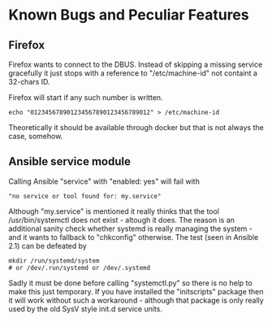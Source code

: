 # Known Bugs and Peculiar Features


## Firefox

Firefox wants to connect to the DBUS. Instead of skipping
a missing service gracefully it just stops with a reference
to "/etc/machine-id" not containt a 32-chars ID.

Firefox will start if any such number is written.

    echo "012345678901234567890123456789012" > /etc/machine-id

Theoretically it should be available through docker but that
is not always the case, somehow.


## Ansible service module

Calling Ansible "service" with "enabled: yes" will fail with

    "no service or tool found for: my.service"

Although "my.service" is mentioned it really thinks that
the tool /usr/bin/systemctl does not exist - altough it does.
The reason is an additional sanity check whether systemd is
really managing the system - and it wants to fallback to
"chkconfig" otherwise. The test (seen in Ansible 2.1) can
be defeated by

    mkdir /run/systemd/system
    # or /dev/.run/systemd or /dev/.systemd

Sadly it must be done before calling "systemctl.py" so there
is no help to make this just temporary. If you have installed
the "initscripts" package then it will work without such a
workaround - although that package is only really used by the 
old SysV style init.d service units.


